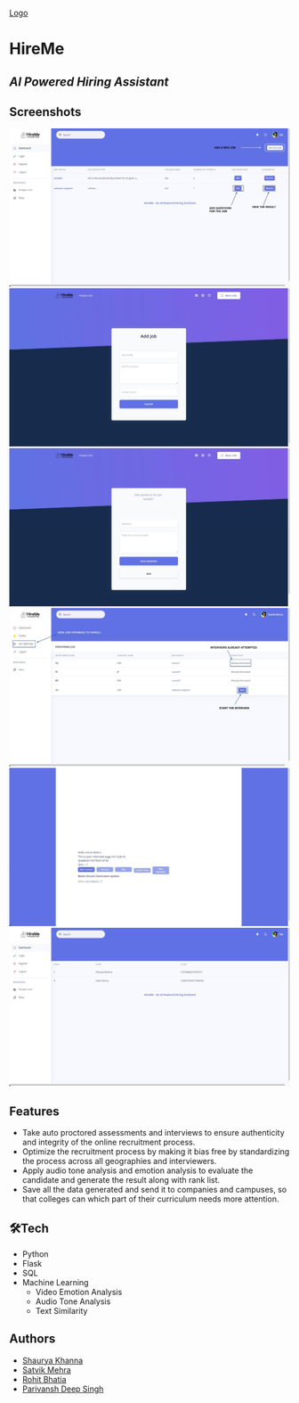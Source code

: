 [Logo](static/assets/img/brand/HireMe1.png)
# HireMe
## _AI Powered Hiring Assistant_

## Screenshots
![recruiter_dashboard](screenshots/recruiter_dashboard.jpg)
![add_job](screenshots/add_job.jpg)
![add_questions](screenshots/add_question.jpg)
![stu_dashboard](screenshots/stu_dashboard.jpg)
![test_screen](screenshots/test_screen.jpg)
![results](screenshots/results.jpg)



## Features

- Take auto proctored assessments and interviews to ensure authenticity and integrity of the online  recruitment process.
-  Optimize the recruitment process by making it bias free by standardizing the process across all geographies and interviewers.
- Apply audio tone analysis and emotion analysis to evaluate the candidate and generate the result along with rank list.
- Save all the data generated and send it to companies and campuses, so that colleges can which part of their curriculum needs more attention.




## 🛠Tech

- Python
- Flask
- SQL
- Machine Learning
    - Video Emotion Analysis
    - Audio Tone Analysis
    - Text Similarity 

## Authors

- [Shaurya Khanna](https://www.linkedin.com/in/shaurya-2703/)
- [Satvik Mehra](https://www.github.com/satvik1403)
- [Rohit Bhatia](https://www.github.com/rb_01)
- [Parivansh Deep Singh](https://www.github.com/rb_01)
